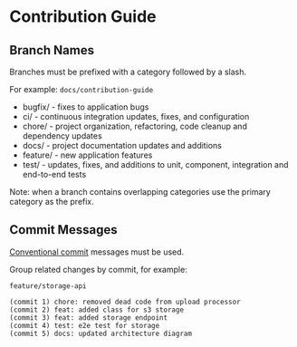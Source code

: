 # Contribution Guide

## Branch Names
Branches must be prefixed with a category followed by a slash.

For example: `docs/contribution-guide`

* bugfix/ - fixes to application bugs
* ci/ - continuous integration updates, fixes, and configuration
* chore/ - project organization, refactoring, code cleanup and dependency updates
* docs/ - project documentation updates and additions
* feature/ - new application features
* test/ - updates, fixes, and additions to unit, component, integration and end-to-end tests

Note: when a branch contains overlapping categories use the primary category as the prefix.

## Commit Messages
[Conventional commit](https://www.conventionalcommits.org/en/v1.0.0/) messages must be used.

Group related changes by commit, for example:

```
feature/storage-api

(commit 1) chore: removed dead code from upload processor
(commit 2) feat: added class for s3 storage
(commit 3) feat: added storage endpoint
(commit 4) test: e2e test for storage
(commit 5) docs: updated architecture diagram
```
